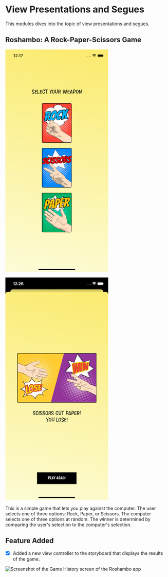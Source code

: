 # View Presentations and Segues

This modules dives into the topic of view presentations and segues.

## Roshambo: A Rock-Paper-Scissors Game

![Screenshot of the home screen of the Roshambo app](https://raw.githubusercontent.com/NSMau/ios-developer-nanodegree/main/UIKit%20Fundamentals/images/roshambo-app-home-screen.png)

![Screenshot of the Game Result screen of the Roshambo app](https://raw.githubusercontent.com/NSMau/ios-developer-nanodegree/main/UIKit%20Fundamentals/images/roshambo-app-game-result-screen.png)

This is a simple game that lets you play against the computer. The user selects one of three options: Rock, Paper, or Scissors. The computer selects one of three options at random. The winner is determined by comparing the user's selection to the computer's selection.

## Feature Added

- [x] Added a new view controller to the storyboard that displays the results of the game.

![Screenshot of the Game History screen of the Roshambo app](https://raw.githubusercontent.com/NSMau/ios-developer-nanodegree/main/UIKit%20Fundamentals/images/roshambo-app-game-history-screen.png)

